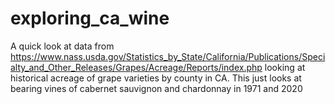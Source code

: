 # exploring_ca_wine
A quick look at data from https://www.nass.usda.gov/Statistics_by_State/California/Publications/Specialty_and_Other_Releases/Grapes/Acreage/Reports/index.php looking at historical acreage of grape varieties by county in CA. This just looks at bearing vines of cabernet sauvignon and chardonnay in 1971 and 2020
